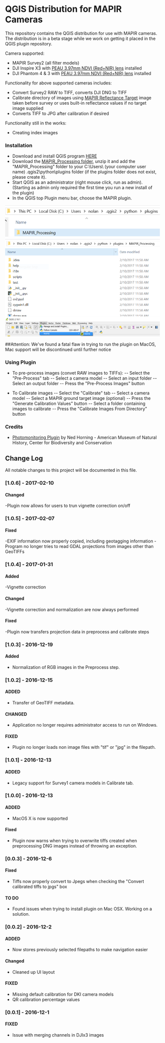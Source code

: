 # QGIS Distribution for MAPIR Cameras
This repository contains the QGIS distribution for use with MAPIR cameras. The distribution is in a beta stage while we work on getting it placed in the QGIS plugin repository.

Camera supported:
- MAPIR Survey2 (all filter models)
- DJI Inspire X3 with [PEAU 3.97mm NDVI (Red+NIR) lens](http://www.peauproductions.com/products/gp39728) installed
- DJI Phantom 4 & 3 with [PEAU 3.97mm NDVI (Red+NIR) lens](http://www.peauproductions.com/products/gp39728) installed

Functionality for above supported cameras includes:
- Convert Survey2 RAW to TIFF, converts DJI DNG to TIFF
- Calibrate directory of images using [MAPIR Reflectance Target](http://www.mapir.camera/collections/accessories/products/mapir-camera-calibration-ground-target-package) image taken before survey or uses built-in reflectance values if no target image supplied
- Converts TIFF to JPG after calibration if desired

Functionality still in the works:
- Creating index images

### Installation
- Download and install QGIS program [HERE](http://www.qgis.org/en/site/forusers/download.html)
- Download the [MAPIR_Processing folder](https://github.com/mapircamera/QGIS/tree/master/Packages), unzip it and add the "MAPIR_Processing" folder to your C:\Users\ (your computer user name) \.qgis2\python\plugins folder (if the plugins folder does not exist, please create it).
- Start QGIS as an administrator (right mouse click, run as admin). (Starting as admin only required the first time you run a new install of the plugin)
- In the QGIS top Plugin menu bar, choose the MAPIR plugin.

![](qgis_folder.PNG)
![](qgis_folder2.PNG)
![](qgis_plugin.PNG)

##Attention: We've found a fatal flaw in trying to run the plugin on MacOS, Mac support will be discontinued until further notice


### Using Plugin

- To pre-process images (convet RAW images to TIFFs):
-- Select the "Pre-Process" tab
-- Select a camera model
-- Select an input folder
-- Select an output folder
-- Press the "Pre-Process Images" button

- To Calibrate images
-- Select the "Calibrate" tab
-- Select a camera model
-- Select a MAPIR ground target image (optional)
-- Press the "Generate Calibration Values" button
-- Select a folder containing images to calibrate
-- Press the "Calibrate Images From Directory" button

### Credits
 - [Photomonitoring Plugin](https://github.com/nedhorning/PhotoMonitoringPlugin) by Ned Horning - American Museum of Natural History, Center for Biodiversity and Conservation

## Change Log
All notable changes to this project will be documented in this file.

### [1.0.6] - 2017-02-10
#### Changed
-Plugin now allows for users to trun vignette correction on/off

### [1.0.5] - 2017-02-07
#### Fixed
-EXIF information now properly copied, including geotagging information
-Program no longer tries to read GDAL projections from images other than GeoTIFFs

### [1.0.4] - 2017-01-31
#### Added
-Vignette correction

#### Changed
-Vignette correction and normalization are now always performed

#### Fixed
-Plugin now transfers projection data in preprocess and calibrate steps

### [1.0.3] - 2016-12-19
#### Added
- Normalization of RGB images in the Preprocess step.

### [1.0.2] - 2016-12-15
#### ADDED
- Transfer of GeoTIFF metadata.

#### CHANGED
- Application no longer requires administrator access to run on Windows.

#### FIXED
- Plugin no longer loads non image files with "tif" or "jpg" in the filepath.

### [1.0.1] - 2016-12-13
#### ADDED
- Legacy support for Survey1 camera models in Calibrate tab.

### [1.0.0] - 2016-12-13
#### ADDED
- MacOS X is now supported

#### Fixed
- Plugin now warns when trying to overwrite tiffs created when preprocessing DNG images instead of throwing an exception.

### [0.0.3] - 2016-12-6
#### Fixed
- Tiffs now properly convert to Jpegs when checking the "Convert calibrated tiffs to jpgs" box

#### TO DO
- Found issues when trying to install plugin on Mac OSX. Working on a solution.

### [0.0.2] - 2016-12-2
#### ADDED
- Now stores previously selected filepaths to make navigation easier

#### Changed
- Cleaned up UI layout

#### FIXED
- Missing default calibration for DKI camera models
- QR calibration percentage values

### [0.0.1] - 2016-12-1
#### FIXED
- Issue with merging channels in DJIx3 images


